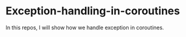 # Exception-handling-in-coroutines
In this repos, I will show how we handle exception in coroutines.
